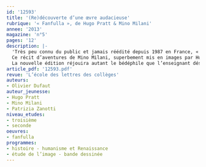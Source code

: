 ```yaml
---
id: '12593'
title: '(Re)découverte d’une œvre audacieuse'
rubrique: '« Fanfulla », de Hugo Pratt & Mino Milani'
annee: '2013'
magazine: 'n°5'
pages: '12'
description: |-
  'Très peu connu du public et jamais réédité depuis 1987 en France, « Fanfulla » aurait pu tomber à jamais dans l’oubli.
  Ce récit d’aventures de Mino Milani, superbement mis en images par Hugo Pratt, fut publié en bi et trichromie dans le magazine « Corriere dei Piccoli » de 1967 à 1968. Il nous est aujourd’hui présenté dans une nouvelle version colorisée et re-mise en pages par Patrizia Zanotti, dans un format à l’italienne qui permet d’apprécier encore davantage chaque bande, chaque case...
  La nouvelle édition réjouira autant le bédéphile que l’enseignant désireux d’aborder l’étude d’une bande dessinée en classe. L’histoire se déroulant au XVIe siècle en Italie, des pistes et réflexions pédagogiques pourront être proposées pour le niveau seconde puisque la Renaissance figure au programme d’histoire de cette classe.'
article_pdf: '12593.pdf'
revue: 'L’école des lettres des collèges'
auteurs:
- Olivier Dufaut
auteur_jeunesse:
- Hugo Pratt
- Mino Milani
- Patrizia Zanotti
niveau_etudes:
- troisième
- seconde
oeuvres:
- fanfulla
programmes:
- histoire - humanisme et Renaissance
- étude de l’image - bande dessinée
---
```

